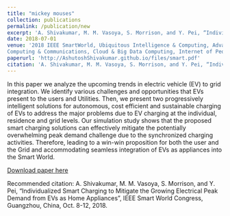 ```yaml
---
title: "mickey mouses"
collection: publications
permalink: /publication/new
excerpt: 'A. Shivakumar, M. M. Vasoya, S. Morrison, and Y. Pei, “Individualized Smart Charging to Mitigate the Growing Electrical Peak Demand from EVs as Home Appliances”, IEEE Smart World Congress, Guangzhou, China, Oct. 8-12, 2018'
date: 2018-07-01
venue: '2018 IEEE SmartWorld, Ubiquitous Intelligence & Computing, Advanced & Trusted Computing, Scalable
Computing & Communications, Cloud & Big Data Computing, Internet of People and Smart City Innovations'
paperurl: 'http://AshutoshShivakumar.github.io/files/smart.pdf'
citation: 'A. Shivakumar, M. M. Vasoya, S. Morrison, and Y. Pei, “Individualized Smart Charging to Mitigate the Growing Electrical Peak Demand from EVs as Home Appliances”, IEEE Smart World Congress, Guangzhou, China, Oct. 8-12, 2018'
---
```

In this paper we analyze the upcoming trends in electric vehicle (EV) to grid integration. We identify various challenges and opportunities that EVs present to the users and Utilities. Then, we present two progressively intelligent solutions for autonomous, cost efficient and sustainable charging of EVs to address the major problems due to EV charging at the individual, residence and grid levels. Our simulation study shows that the proposed smart charging solutions can effectively mitigate the potentially overwhelming peak demand challenge due to the synchronized charging activities. Therefore, leading to a win-win proposition for both the user and the Grid and
accommodating seamless integration of EVs as appliances into the Smart World.

[Download paper here](http://AshutoshShivakumar.github.io/files/smart.pdf)

Recommended citation: A. Shivakumar, M. M. Vasoya, S. Morrison, and Y. Pei, “Individualized Smart Charging to Mitigate the Growing Electrical Peak Demand from EVs as Home Appliances”, IEEE Smart World Congress, Guangzhou, China, Oct. 8-12, 2018.

